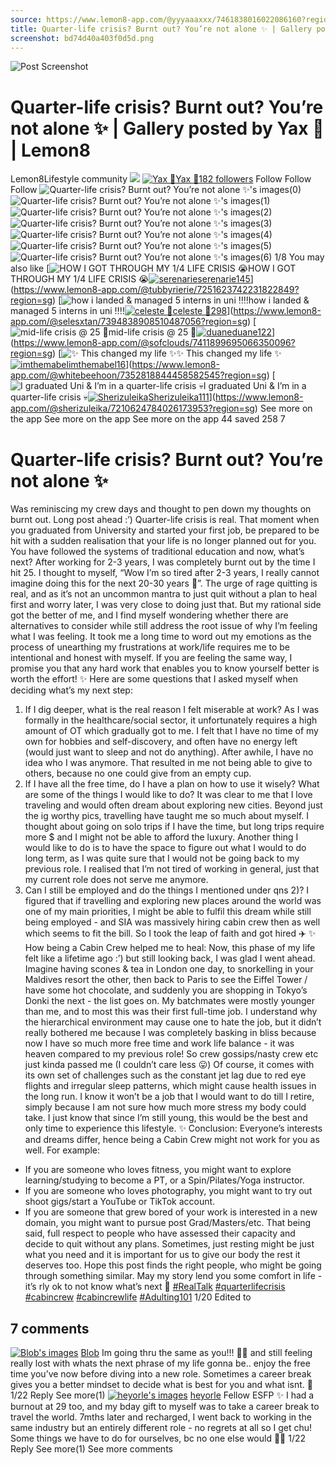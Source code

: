 ```yaml
---
source: https://www.lemon8-app.com/@yyyaaaxxx/7461838016022086160?region=sg
title: Quarter-life crisis? Burnt out? You’re not alone ✨ | Gallery posted by Yax 🦋 | Lemon8
screenshot: bd74d40a403f0d5d.png
---
```



![Post Screenshot](bd74d40a403f0d5d.png)
# Quarter-life crisis? Burnt out? You’re not alone ✨ | Gallery posted by Yax 🦋 | Lemon8
[](https://www.lemon8-app.com/feed/foryou?region=sg)
Lemon8Lifestyle community
[](https://www.lemon8-app.com/search/sug?region=sg)![](https://lemon8.onelink.me/FMQw?pid=website_direct&af_force_dp=false&af_dp=snssdk2657%3A%2F%2Farticle_detail_page%3Fgroup_id%3D7461838016022086160%26pid%3Dwebsite_direct&retargeting=true&ab_version=73512074&af_web_dp=https%3A%2F%2Fplay.google.com%2Fstore%2Fapps%2Fdetails%3Fid%3Dcom.bd.nproject&amp_extra=%7B%22seo_page_id%22%3A%2233982964227978544%22%2C%22traffic_type%22%3A%22website_direct%22%2C%22web_id%22%3A%227481734889146942994%22%2C%22enter_position%22%3A%22smart_banner%22%2C%22enter_page_id%22%3A%227461838016022086160%22%2C%22enter_page_type%22%3A%22article%22%7D)
[![Yax 🦋](https://p16-lemon8-sign-sg.tiktokcdn.com/user-avatar-alisg/96dd4e8e08bbb1eeb61e4a60364d2c05~tplv-sdweummd6v-shrink:120:0:q75.webp?lk3s=66c60501&source=feed_user&x-expires=1744588800&x-signature=vBEECbjbQvNu2zoF04G5HUPVDDE%3D)](https://www.lemon8-app.com/@yyyaaaxxx?region=sg)[Yax 🦋182 followers](https://www.lemon8-app.com/@yyyaaaxxx?region=sg)
Follow
Follow
Follow
![Quarter-life crisis? Burnt out? You’re not alone ✨'s images\(0\)](https://p16-lemon8-sign-sg.tiktokcdn.com/tos-alisg-v-a3e477-sg/oYNNb0AeEESB3FABcxn9NDsCjI3LUBAfgEhFCt~tplv-sdweummd6v-wap-logo-v1:QHl5eWFhYXh4eA==:1080:0.webp?lk3s=66c60501&source=wap_large_logo_image&x-expires=1744588800&x-signature=HVbe%2FMviKr3aZIQmyHVFJtuPH5c%3D)
![Quarter-life crisis? Burnt out? You’re not alone ✨'s images\(1\)](https://p16-lemon8-sign-sg.tiktokcdn.com/tos-alisg-v-a3e477-sg/o87CYbIAofJLeI4jEqblpGeWA2GUDEAQCAZPCb~tplv-sdweummd6v-wap-logo-v1:QHl5eWFhYXh4eA==:1080:0.webp?lk3s=66c60501&source=wap_large_logo_image&x-expires=1744588800&x-signature=tB8g0FQaaFyKo6wHYNr6EStjDEQ%3D)
![Quarter-life crisis? Burnt out? You’re not alone ✨'s images\(2\)](https://p16-lemon8-sign-sg.tiktokcdn.com/tos-alisg-v-a3e477-sg/okfmApsCuzlpEgi1xggiQeuBCcAgxI2NN6UEAB~tplv-sdweummd6v-wap-logo-v1:QHl5eWFhYXh4eA==:1080:0.webp?lk3s=66c60501&source=wap_large_logo_image&x-expires=1744588800&x-signature=RUVdS0u1dLu0wSbLaV1IBM5fh7g%3D)
![Quarter-life crisis? Burnt out? You’re not alone ✨'s images\(3\)](https://p16-lemon8-sign-sg.tiktokcdn.com/tos-alisg-v-a3e477-sg/ogEeNizQuCApBgB0If22AUAgiuxlhx6mgCNE2s~tplv-sdweummd6v-wap-logo-v1:QHl5eWFhYXh4eA==:1080:0.webp?lk3s=66c60501&source=wap_large_logo_image&x-expires=1744588800&x-signature=Rhc9jY0sI2gzCdGcqijJAde%2BK4Q%3D)
![Quarter-life crisis? Burnt out? You’re not alone ✨'s images\(4\)](https://p16-lemon8-sign-sg.tiktokcdn.com/tos-alisg-v-a3e477-sg/ogZ9BjNUeQEcTAYLBujbbfAqEgE0hCDEnIBtAF~tplv-sdweummd6v-wap-logo-v1:QHl5eWFhYXh4eA==:1080:0.webp?lk3s=66c60501&source=wap_large_logo_image&x-expires=1744588800&x-signature=MDOyapipD6JFW6sfx7AFxAGlvt0%3D)
![Quarter-life crisis? Burnt out? You’re not alone ✨'s images\(5\)](https://p16-lemon8-sign-sg.tiktokcdn.com/tos-alisg-v-a3e477-sg/o8yegCixpEBlm6AENjAgfliQzNI12mgBUAsuxC~tplv-sdweummd6v-wap-logo-v1:QHl5eWFhYXh4eA==:1080:0.webp?lk3s=66c60501&source=wap_large_logo_image&x-expires=1744588800&x-signature=93cFgi63kH8Y3aE1%2FXxDt5WQt1c%3D)
![Quarter-life crisis? Burnt out? You’re not alone ✨'s images\(6\)](https://p16-lemon8-sign-sg.tiktokcdn.com/tos-alisg-v-a3e477-sg/oUuelxACQigkECUAgz6m2bgANiEifBpBINxs2z~tplv-sdweummd6v-wap-logo-v1:QHl5eWFhYXh4eA==:1080:0.webp?lk3s=66c60501&source=wap_large_logo_image&x-expires=1744588800&x-signature=71oX9c9gkl%2BpP7l%2B3BAJCQ0QZd4%3D)
1/8
You may also like
[![HOW I GOT THROUGH MY 1/4 LIFE CRISIS 😭](https://p16-lemon8-sign-sg.tiktokcdn.com/tos-alisg-v-a3e477-sg/oYAm8XHZzIC0piEmEsfAQG2gICtFyABEhEgSeU~tplv-sdweummd6v-shrink:640:0:q50.webp?lk3s=66c60501&source=seo_middle_feed_list&x-expires=1773532800&x-signature=OOsuRIsMJnRSaXuJscesTG%2Bjfu0%3D)HOW I GOT THROUGH MY 1/4 LIFE CRISIS 😭[![serenarie](https://p16-lemon8-sign-sg.tiktokcdn.com/user-avatar-alisg/c9b39caa3b47b99c214a8d1f63f64ddf~tplv-sdweummd6v-shrink:120:0:q75.jpeg?lk3s=66c60501&source=feed_user&x-expires=1744588800&x-signature=M4%2BkZd%2FvICQ0XBAu%2FwChWvZVV%2FY%3D)serenarie145](https://www.lemon8-app.com/@tubbyrierie?region=sg)](https://www.lemon8-app.com/@tubbyrierie/7251623742231822849?region=sg)
[![how i landed & managed 5 interns in uni ‼️‼️](https://p16-lemon8-sign-sg.tiktokcdn.com/tos-alisg-v-a3e477-sg/oANpgLGlb7DJvIAFwaIEM1EJbAxAqUAeNNegfC~tplv-sdweummd6v-shrink:640:0:q50.webp?lk3s=66c60501&source=seo_middle_feed_list&x-expires=1773532800&x-signature=PQQG%2Fo4Tkt%2BXDUj4%2FcGidb5YEyQ%3D)how i landed & managed 5 interns in uni ‼️‼️[![celeste 🐻](https://p16-lemon8-sign-sg.tiktokcdn.com/user-avatar-alisg/15d5088d73334477f055000fb548664c~tplv-sdweummd6v-shrink:120:0:q75.jpeg?lk3s=66c60501&source=feed_user&x-expires=1744588800&x-signature=jyLENt9J2b1Qm%2FPFoMffcOad7W0%3D)celeste 🐻298](https://www.lemon8-app.com/@selesxtan?region=sg)](https://www.lemon8-app.com/@selesxtan/7394838908510487056?region=sg)
[![mid-life crisis @ 25 🫠](https://p16-lemon8-sign-sg.tiktokcdn.com/tos-alisg-v-a3e477-sg/oQAcGeyf2I9AQBueDAbALJ74I22XTAFGGGfAbT~tplv-sdweummd6v-shrink:640:0:q50.webp?lk3s=66c60501&source=seo_middle_feed_list&x-expires=1773532800&x-signature=KImo41S3ukpI3SIR4TsmXTBF%2FvI%3D)mid-life crisis @ 25 🫠[![duane](https://p16-lemon8-sign-sg.tiktokcdn.com/user-avatar-alisg/071e1df1cd37004b946dff1006b73bbb~tplv-sdweummd6v-shrink:120:0:q75.jpeg?lk3s=66c60501&source=feed_user&x-expires=1744588800&x-signature=Q305mEl%2BLD61%2BzJM6rvunrLczqI%3D)duane122](https://www.lemon8-app.com/@sofclouds?region=sg)](https://www.lemon8-app.com/@sofclouds/7411899695066350096?region=sg)
[![✨ This changed my life ✨](https://p16-lemon8-sign-sg.tiktokcdn.com/tos-alisg-v-a3e477-sg/oY7ZS7hAgeJWAQOtBfbJUF8OA0MeDEAAMAOMCT~tplv-sdweummd6v-shrink:640:0:q50.webp?lk3s=66c60501&source=seo_middle_feed_list&x-expires=1773532800&x-signature=gUJBa4RF8c5iJ5F2Aroz69Pirzg%3D)✨ This changed my life ✨[![imthemabel](https://p16-lemon8-sign-sg.tiktokcdn.com/user-avatar-alisg/b5b0872f25616ff47ce541ed272e3c26~tplv-sdweummd6v-shrink:120:0:q75.jpeg?lk3s=66c60501&source=feed_user&x-expires=1744588800&x-signature=db%2BaMOblibnsk8RGWf9ZVasPufg%3D)imthemabel16](https://www.lemon8-app.com/@whitebeehoon?region=sg)](https://www.lemon8-app.com/@whitebeehoon/7352818844458582545?region=sg)
[![I graduated Uni & I’m in a quarter-life crisis 💀](https://p16-lemon8-sign-sg.tiktokcdn.com/tos-alisg-v-a3e477-sg/84a24fb0110b40bc8c2c6a09049b1385~tplv-sdweummd6v-shrink:640:0:q50.webp?lk3s=66c60501&source=seo_middle_feed_list&x-expires=1773532800&x-signature=keWQqlncuQlI2CU4xsapMWVPm%2B8%3D)I graduated Uni & I’m in a quarter-life crisis 💀[![Sherizuleika](https://p16-lemon8-sign-sg.tiktokcdn.com/user-avatar-alisg/d32883b223f8446c41f2367fe3dca888~tplv-sdweummd6v-shrink:120:0:q75.jpeg?lk3s=66c60501&source=feed_user&x-expires=1744588800&x-signature=oJQJ%2B7Qlcly5cXNOE57R8ws%2BDsc%3D)Sherizuleika111](https://www.lemon8-app.com/@sherizuleika?region=sg)](https://www.lemon8-app.com/@sherizuleika/7210624784026173953?region=sg)
See more on the app
See more on the app
See more on the app
44 saved
258
7
# Quarter-life crisis? Burnt out? You’re not alone ✨
Was reminiscing my crew days and thought to pen down my thoughts on burnt out. Long post ahead :’) 
Quarter-life crisis is real. 
That moment when you graduated from University and started your first job, be prepared to be hit with a sudden realisation that your life is no longer planned out for you. You have followed the systems of traditional education and now, what’s next? 
After working for 2-3 years, I was completely burnt out by the time I hit 25. I thought to myself, “Wow I’m so tired after 2-3 years, I really cannot imagine doing this for the next 20-30 years 🫠”. The urge of rage quitting is real, and as it’s not an uncommon mantra to just quit without a plan to heal first and worry later, I was very close to doing just that. 
But my rational side got the better of me, and I find myself wondering whether there are alternatives to consider while still address the root issue of why I’m feeling what I was feeling. It took me a long time to word out my emotions as the process of unearthing my frustrations at work/life requires me to be intentional and honest with myself. If you are feeling the same way, I promise you that any hard work that enables you to know yourself better is worth the effort!
✨ Here are some questions that I asked myself when deciding what’s my next step: 
1) If I dig deeper, what is the real reason I felt miserable at work? 
As I was formally in the healthcare/social sector, it unfortunately requires a high amount of OT which gradually got to me. I felt that I have no time of my own for hobbies and self-discovery, and often have no energy left (would just want to sleep and not do anything). After awhile, I have no idea who I was anymore. That resulted in me not being able to give to others, because no one could give from an empty cup. 
2) If I have all the free time, do I have a plan on how to use it wisely? What are some of the things I would like to do? 
It was clear to me that I love traveling and would often dream about exploring new cities. Beyond just the ig worthy pics, travelling have taught me so much about myself. I thought about going on solo trips if I have the time, but long trips require more $ and I might not be able to afford the luxury. 
Another thing I would like to do is to have the space to figure out what I would to do long term, as I was quite sure that I would not be going back to my previous role. I realised that I’m not tired of working in general, just that my current role does not serve me anymore. 
3) Can I still be employed and do the things I mentioned under qns 2)? 
I figured that if travelling and exploring new places around the world was one of my main priorities, I might be able to fulfil this dream while still being employed - and SIA was massively hiring cabin crew then as well which seems to fit the bill. So I took the leap of faith and got hired ✈️
✨ How being a Cabin Crew helped me to heal: 
Now, this phase of my life felt like a lifetime ago :’) but still looking back, I was glad I went ahead. 
Imagine having scones & tea in London one day, to snorkelling in your Maldives resort the other, then back to Paris to see the Eiffel Tower / have some hot chocolate, and suddenly you are shopping in Tokyo’s Donki the next - the list goes on. 
My batchmates were mostly younger than me, and to most this was their first full-time job. I understand why the hierarchical environment may cause one to hate the job, but it didn’t really bothered me because I was completely basking in bliss because now I have so much more free time and work life balance - it was heaven compared to my previous role! So crew gossips/nasty crew etc just kinda passed me (I couldn’t care less 😛)
Of course, it comes with its own set of challenges such as the constant jet lag due to red eye flights and irregular sleep patterns, which might cause health issues in the long run. I know it won’t be a job that I would want to do till I retire, simply because I am not sure how much more stress my body could take. I just know that since I’m still young, this would be the best and only time to experience this lifestyle. 
✨ Conclusion: 
Everyone’s interests and dreams differ, hence being a Cabin Crew might not work for you as well. 
For example: 
- If you are someone who loves fitness, you might want to explore learning/studying to become a PT, or a Spin/Pilates/Yoga instructor. 
- If you are someone who loves photography, you might want to try out shoot gigs/start a YouTube or TikTok account. 
- If you are someone that grew bored of your work is interested in a new domain, you might want to pursue post Grad/Masters/etc.
That being said, full respect to people who have assessed their capacity and decide to quit without any plans. Sometimes, just resting might be just what you need and it is important for us to give our body the rest it deserves too. 
Hope this post finds the right people, who might be going through something similar. May my story lend you some comfort in life - it’s rly ok to not know what’s next 💭
[#RealTalk](https://www.lemon8-app.com/topic/7203750018028568582?region=sg) [#quarterlifecrisis](https://www.lemon8-app.com/topic/7216930806442262533?region=sg) [#cabincrew](https://www.lemon8-app.com/topic/7094345798078447618?region=sg) [#cabincrewlife](https://www.lemon8-app.com/topic/7221104836249944065?region=sg) [#Adulting101](https://www.lemon8-app.com/topic/7179869996334465026?region=sg)
1/20 Edited to
## 7 comments
[![Blob's images](https://p16-sign-sg.lemon8cdn.com/user-avatar-alisg/ba4b138c402ab7a1c39829a9732028fd~tplv-sdweummd6v-shrink:1200:0:q75.webp?lk3s=d32e6450&source=ui_avatar&x-expires=1744588800&x-signature=tDGFm18B7SDgopM4pSNNE3npNFk%3D)](https://www.lemon8-app.com/blobspirit?region=sg)
[Blob](https://www.lemon8-app.com/blobspirit?region=sg)
Im going thru the same as you!!! 🥺✨ and still feeling really lost with whats the next phrase of my life gonna be.. enjoy the free time you’ve now before diving into a new role. Sometimes a career break gives you a better mindset to decide what is best for you and what isnt. 🥰
1/22
Reply
See more(1)
[![heyorle's images](https://p16-lemon8-sign-sg.tiktokcdn.com/tos-alisg-i-0000/4e33379e42d2474999b05b263ade0dfb~tplv-sdweummd6v-shrink:1200:0:q75.webp?lk3s=d32e6450&source=ui_avatar&x-expires=1744588800&x-signature=ypmxGjHBDK2NYLs5p11vHGZ%2FcDw%3D)](https://www.lemon8-app.com/@orleyew?region=sg)
[heyorle](https://www.lemon8-app.com/@orleyew?region=sg)
Fellow ESFP ✨ I had a burnout at 29 too, and my bday gift to myself was to take a career break to travel the world. 7mths later and recharged, I went back to working in the same industry but an entirely different role - no regrets at all so I get chu! Some things we have to do for ourselves, bc no one else would 🙆‍♀️
1/22
Reply
See more(1)
See more comments
#